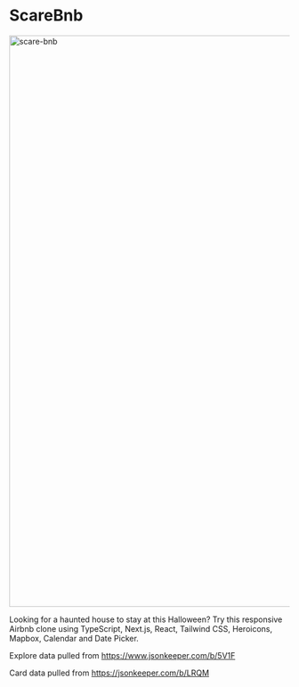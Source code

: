 # ScareBnb

<img width="1026" alt="scare-bnb" src="https://user-images.githubusercontent.com/97295867/199435115-3f2d40be-e10e-4449-82b8-8d9a0f3b9a1c.png">

Looking for a haunted house to stay at this Halloween? Try this responsive Airbnb clone using TypeScript, Next.js, React, Tailwind CSS, Heroicons, Mapbox, Calendar and Date Picker.

Explore data pulled from https://www.jsonkeeper.com/b/5V1F

Card data pulled from https://jsonkeeper.com/b/LRQM 
